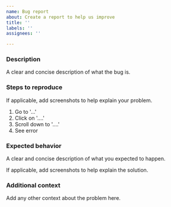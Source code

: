 ```yaml
---
name: Bug report
about: Create a report to help us improve
title: ''
labels: ''
assignees: ''

---
```


### Description
A clear and concise description of what the bug is.

### Steps to reproduce
If applicable, add screenshots to help explain your problem.

1. Go to '...'
2. Click on '....'
3. Scroll down to '....'
4. See error

### Expected behavior
A clear and concise description of what you expected to happen.

If applicable, add screenshots to help explain the solution.

### Additional context
Add any other context about the problem here.

